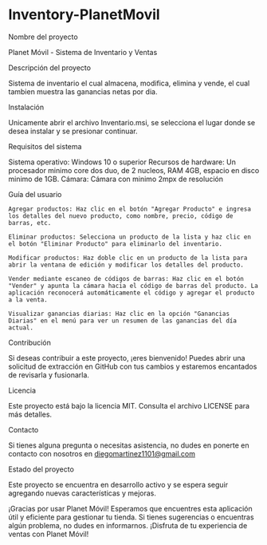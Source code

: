 # Inventory-PlanetMovil

Nombre del proyecto

Planet Móvil - Sistema de Inventario y Ventas

Descripción del proyecto

Sistema de inventario el cual almacena, modifica, elimina y vende, el cual tambien muestra las ganancias netas por dia.

Instalación

Unicamente abrir el archivo Inventario.msi, se selecciona el lugar donde se desea instalar y se presionar continuar.

Requisitos del sistema

Sistema operativo: Windows 10 o superior
Recursos de hardware: Un procesador minimo core dos duo, de 2 nucleos, RAM 4GB, espacio en disco minimo de 1GB.
Cámara: Cámara con minimo 2mpx de resolución

Guía del usuario

    Agregar productos: Haz clic en el botón "Agregar Producto" e ingresa los detalles del nuevo producto, como nombre, precio, código de barras, etc.

    Eliminar productos: Selecciona un producto de la lista y haz clic en el botón "Eliminar Producto" para eliminarlo del inventario.

    Modificar productos: Haz doble clic en un producto de la lista para abrir la ventana de edición y modificar los detalles del producto.

    Vender mediante escaneo de códigos de barras: Haz clic en el botón "Vender" y apunta la cámara hacia el código de barras del producto. La aplicación reconocerá automáticamente el código y agregar el producto a la venta.

    Visualizar ganancias diarias: Haz clic en la opción "Ganancias Diarias" en el menú para ver un resumen de las ganancias del día actual.

Contribución

Si deseas contribuir a este proyecto, ¡eres bienvenido! Puedes abrir una solicitud de extracción en GitHub con tus cambios y estaremos encantados de revisarla y fusionarla.

Licencia

Este proyecto está bajo la licencia MIT. Consulta el archivo LICENSE para más detalles.

Contacto

Si tienes alguna pregunta o necesitas asistencia, no dudes en ponerte en contacto con nosotros en diegomartinez1101@gmail.com

Estado del proyecto

Este proyecto se encuentra en desarrollo activo y se espera seguir agregando nuevas características y mejoras.

¡Gracias por usar Planet Móvil! Esperamos que encuentres esta aplicación útil y eficiente para gestionar tu tienda. Si tienes sugerencias o encuentras algún problema, no dudes en informarnos. ¡Disfruta de tu experiencia de ventas con Planet Móvil!
